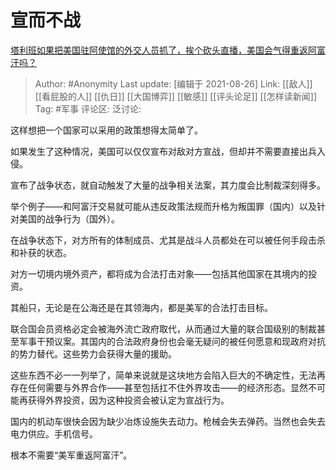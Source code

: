 # 宣而不战
[塔利班如果把美国驻阿使馆的外交人员抓了，挨个砍头直播，美国会气得重返阿富汗吗？](https://www.zhihu.com/question/479900830/answer/2085096090)

> Author: #Anonymity
> Last update: [编辑于 2021-08-26]
> Link: [[敌人]] [[看屁股的人]] [[仇日]] [[大国博弈]] [[敏感]] [[评头论足]] [[怎样读新闻]]
> Tag: #军事
> 评论区:
> 泛讨论:

这样想把一个国家可以采用的政策想得太简单了。

如果发生了这种情况，美国可以仅仅宣布对敌对方宣战，但却并不需要直接出兵入侵。

宣布了战争状态，就自动触发了大量的战争相关法案，其力度会比制裁深刻得多。

举个例子——和阿富汗交易就可能从违反政策法规而升格为叛国罪（国内）以及针对美国的战争行为（国外）。

在战争状态下，对方所有的体制成员、尤其是战斗人员都处在可以被任何手段击杀和补获的状态。

对方一切境内境外资产，都将成为合法打击对象——包括其他国家在其境内的投资。

其船只，无论是在公海还是在其领海内，都是美军的合法打击目标。

联合国会员资格必定会被海外流亡政府取代，从而通过大量的联合国级别的制裁甚至军事干预议案。其国内的合法政府身份也会毫无疑问的被任何愿意和现政府对抗的势力替代。这些势力会获得大量的援助。

这些东西不必一一列举了，简单来说就是这块地方会陷入巨大的不确定性，无法再存在任何需要与外界合作——甚至包括扛不住外界攻击——的经济形态。显然不可能再获得外界投资，因为这种投资会被认定为宣战行为。

国内的机动车很快会因为缺少冶炼设施失去动力。枪械会失去弹药。当然也会失去电力供应。手机信号。

根本不需要“美军重返阿富汗”。
